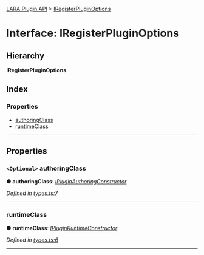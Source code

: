 [LARA Plugin API](../README.md) > [IRegisterPluginOptions](../interfaces/iregisterpluginoptions.md)

# Interface: IRegisterPluginOptions

## Hierarchy

**IRegisterPluginOptions**

## Index

### Properties

* [authoringClass](iregisterpluginoptions.md#authoringclass)
* [runtimeClass](iregisterpluginoptions.md#runtimeclass)

---

## Properties

<a id="authoringclass"></a>

### `<Optional>` authoringClass

**● authoringClass**: *[IPluginAuthoringConstructor](../#ipluginauthoringconstructor)*

*Defined in [types.ts:7](../../../lara-typescript/src/plugin-api/types.ts#L7)*

___
<a id="runtimeclass"></a>

###  runtimeClass

**● runtimeClass**: *[IPluginRuntimeConstructor](../#ipluginruntimeconstructor)*

*Defined in [types.ts:6](../../../lara-typescript/src/plugin-api/types.ts#L6)*

___

